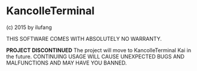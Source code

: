 # KancolleTerminal

(c) 2015 by ilufang

THIS SOFTWARE COMES WITH ABSOLUTELY NO WARRANTY.

**PROJECT DISCONTINUED**
The project will move to KancolleTerminal Kai in the future.
CONTINUING USAGE WILL CAUSE UNEXPECTED BUGS AND MALFUNCTIONS AND MAY HAVE YOU BANNED.
